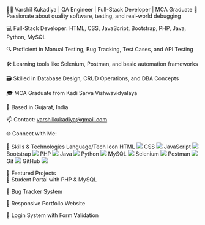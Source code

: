 👨‍💻 Varshil Kukadiya | QA Engineer | Full-Stack Developer | MCA Graduate
🧪 Passionate about quality software, testing, and real-world debugging

💻 Full-Stack Developer: HTML, CSS, JavaScript, Bootstrap, PHP, Java, Python, MySQL

🔍 Proficient in Manual Testing, Bug Tracking, Test Cases, and API Testing

🛠️ Learning tools like Selenium, Postman, and basic automation frameworks

🗃️ Skilled in Database Design, CRUD Operations, and DBA Concepts

🎓 MCA Graduate from Kadi Sarva Vishwavidyalaya

📍 Based in Gujarat, India

📫 Contact: varshilkukadiya@gmail.com

🌐 Connect with Me:



🧠 Skills & Technologies
Language/Tech	Icon
HTML	<img src="https://img.icons8.com/color/48/html-5--v1.png"/>
CSS	<img src="https://img.icons8.com/color/48/css3.png"/>
JavaScript	<img src="https://img.icons8.com/color/48/javascript--v1.png"/>
Bootstrap	<img src="https://img.icons8.com/color/48/bootstrap.png"/>
PHP	<img src="https://img.icons8.com/officel/48/php-logo.png"/>
Java	<img src="https://img.icons8.com/color/48/java-coffee-cup-logo.png"/>
Python	<img src="https://img.icons8.com/color/48/python--v1.png"/>
MySQL	<img src="https://img.icons8.com/fluency/48/mysql-logo.png"/>
Selenium	<img src="https://img.icons8.com/external-tal-revivo-shadow-tal-revivo/48/external-selenium-a-suite-of-tools-for-automating-web-browsers-logo-shadow-tal-revivo.png" />
Postman	<img src="https://img.icons8.com/external-tal-revivo-shadow-tal-revivo/48/external-postman-is-the-only-complete-api-development-environment-logo-shadow-tal-revivo.png"/>
Git	<img src="https://img.icons8.com/color/48/git.png"/>
GitHub	<img src="https://img.icons8.com/ios-glyphs/48/github.png"/>

🚀 Featured Projects
<br>
🔗 Student Portal with PHP & MySQL

🔗 Bug Tracker System

🔗 Responsive Portfolio Website

🔗 Login System with Form Validation

